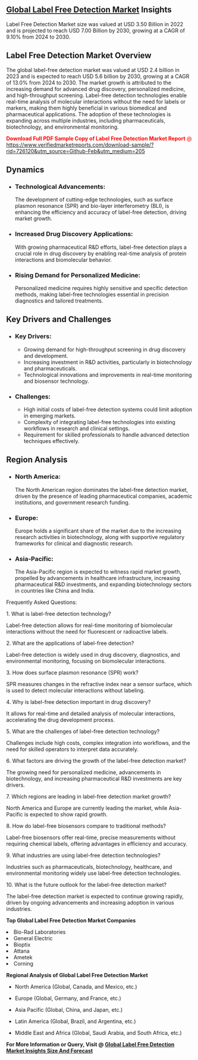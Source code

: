 <h2><a href="https://www.verifiedmarketreports.com/download-sample/?rid=726120&amp;utm_source=Github&amp;utm_medium=205" target="_blank">Global Label Free Detection Market</a> Insights</h2><p>Label Free Detection Market size was valued at USD 3.50 Billion in 2022 and is projected to reach USD 7.00 Billion by 2030, growing at a CAGR of 9.10% from 2024 to 2030.</p><p><h2>Label Free Detection Market Overview</h2> <p>The global label-free detection market was valued at USD 2.4 billion in 2023 and is expected to reach USD 5.6 billion by 2030, growing at a CAGR of 13.0% from 2024 to 2030. The market growth is attributed to the increasing demand for advanced drug discovery, personalized medicine, and high-throughput screening. Label-free detection technologies enable real-time analysis of molecular interactions without the need for labels or markers, making them highly beneficial in various biomedical and pharmaceutical applications. The adoption of these technologies is expanding across multiple industries, including pharmaceuticals, biotechnology, and environmental monitoring.</p> <p><p><span class=""><span style="color: #ff0000;"><strong>Download Full PDF Sample Copy of Label Free Detection Market Report</strong> @ </span><a href="https://www.verifiedmarketreports.com/download-sample/?rid=726120&amp;utm_source=Github-Feb&amp;utm_medium=205" target="_blank">https://www.verifiedmarketreports.com/download-sample/?rid=726120&amp;utm_source=Github-Feb&amp;utm_medium=205</a></span></p></p> <h2>Dynamics</h2> <ul> <li><h3>Technological Advancements:</h3> The development of cutting-edge technologies, such as surface plasmon resonance (SPR) and bio-layer interferometry (BLI), is enhancing the efficiency and accuracy of label-free detection, driving market growth.</li> <li><h3>Increased Drug Discovery Applications:</h3> With growing pharmaceutical R&D efforts, label-free detection plays a crucial role in drug discovery by enabling real-time analysis of protein interactions and biomolecular behavior.</li> <li><h3>Rising Demand for Personalized Medicine:</h3> Personalized medicine requires highly sensitive and specific detection methods, making label-free technologies essential in precision diagnostics and tailored treatments.</li> </ul> <h2>Key Drivers and Challenges</h2> <ul> <li><h3>Key Drivers:</h3> <ul> <li>Growing demand for high-throughput screening in drug discovery and development.</li> <li>Increasing investment in R&D activities, particularly in biotechnology and pharmaceuticals.</li> <li>Technological innovations and improvements in real-time monitoring and biosensor technology.</li> </ul> </li> <li><h3>Challenges:</h3> <ul> <li>High initial costs of label-free detection systems could limit adoption in emerging markets.</li> <li>Complexity of integrating label-free technologies into existing workflows in research and clinical settings.</li> <li>Requirement for skilled professionals to handle advanced detection techniques effectively.</li> </ul> </li> </ul> <h2>Region Analysis</h2> <ul> <li><h3>North America:</h3> The North American region dominates the label-free detection market, driven by the presence of leading pharmaceutical companies, academic institutions, and government research funding.</li> <li><h3>Europe:</h3> Europe holds a significant share of the market due to the increasing research activities in biotechnology, along with supportive regulatory frameworks for clinical and diagnostic research.</li> <li><h3>Asia-Pacific:</h3> The Asia-Pacific region is expected to witness rapid market growth, propelled by advancements in healthcare infrastructure, increasing pharmaceutical R&D investments, and expanding biotechnology sectors in countries like China and India.</li> </ul> <p>Frequently Asked Questions:</p> <p>1. What is label-free detection technology?</p> <p>Label-free detection allows for real-time monitoring of biomolecular interactions without the need for fluorescent or radioactive labels.</p> <p>2. What are the applications of label-free detection?</p> <p>Label-free detection is widely used in drug discovery, diagnostics, and environmental monitoring, focusing on biomolecular interactions.</p> <p>3. How does surface plasmon resonance (SPR) work?</p> <p>SPR measures changes in the refractive index near a sensor surface, which is used to detect molecular interactions without labeling.</p> <p>4. Why is label-free detection important in drug discovery?</p> <p>It allows for real-time and detailed analysis of molecular interactions, accelerating the drug development process.</p> <p>5. What are the challenges of label-free detection technology?</p> <p>Challenges include high costs, complex integration into workflows, and the need for skilled operators to interpret data accurately.</p> <p>6. What factors are driving the growth of the label-free detection market?</p> <p>The growing need for personalized medicine, advancements in biotechnology, and increasing pharmaceutical R&D investments are key drivers.</p> <p>7. Which regions are leading in label-free detection market growth?</p> <p>North America and Europe are currently leading the market, while Asia-Pacific is expected to show rapid growth.</p> <p>8. How do label-free biosensors compare to traditional methods?</p> <p>Label-free biosensors offer real-time, precise measurements without requiring chemical labels, offering advantages in efficiency and accuracy.</p> <p>9. What industries are using label-free detection technologies?</p> <p>Industries such as pharmaceuticals, biotechnology, healthcare, and environmental monitoring widely use label-free detection technologies.</p> <p>10. What is the future outlook for the label-free detection market?</p> <p>The label-free detection market is expected to continue growing rapidly, driven by ongoing advancements and increasing adoption in various industries.</p> </p><p><strong>Top Global Label Free Detection Market Companies</strong></p><div data-test-id=""><p><li>Bio-Rad Laboratories</li><li> General Electric</li><li> Bioptix</li><li> Attana</li><li> Ametek</li><li> Corning</li></p><div><strong>Regional Analysis of&nbsp;Global Label Free Detection Market</strong></div><ul><li dir="ltr"><p dir="ltr">North America&nbsp;(Global, Canada, and Mexico, etc.)</p></li><li dir="ltr"><p dir="ltr">Europe (Global, Germany, and France, etc.)</p></li><li dir="ltr"><p dir="ltr">Asia Pacific&nbsp;(Global, China, and Japan, etc.)</p></li><li dir="ltr"><p dir="ltr">Latin America&nbsp;(Global, Brazil, and Argentina, etc.)</p></li><li dir="ltr">Middle East and Africa&nbsp;(Global, Saudi Arabia, and South Africa, etc.)</li></ul><p><strong>For More Information or Query, Visit @&nbsp;</strong><strong><a href="https://www.verifiedmarketreports.com/product/label-free-detection-market/?utm_source=Github&amp;utm_medium=205" target="_blank">Global Label Free Detection Market Insights Size And Forecast</a></strong></p></div>
